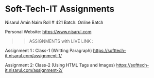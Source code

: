 # Soft-Tech-IT Assignments

Nisarul Amin Naim
Roll # 421
Batch: Online Batch

Personal Website: https://www.nisarul.com

>> ASSIGNMENTS with LIVE LINK :

Assignment 1 : Class-1 (Writting Paragraph)
https://softtech-it.nisarul.com/assignment-1/

Assignment 2: Class-2 (Using HTML Tags and Images)
https://softtech-it.nisarul.com/assignment-2/
